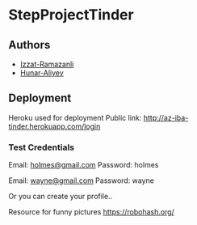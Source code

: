 # StepProjectTinder
## Authors
* [Izzat-Ramazanli](https://github.com/IzzatRamazanli)
* [Hunar-Aliyev](https://github.com/hunerali)


## Deployment
Heroku used for deployment
Public link: http://az-iba-tinder.herokuapp.com/login

### Test Credentials

Email: holmes@gmail.com
Password: holmes

Email: wayne@gmail.com
Password: wayne 

Or you can create your profile..

Resource for funny pictures
https://robohash.org/
